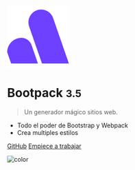 <!-- _coverpage.md -->

![logo](_media/bootpack.svg)

# Bootpack <small>3.5</small>

> Un generador mágico sitios web.

* Todo el poder de Bootstrap y Webpack
* Crea multiples estilos

[GitHub](https://github.com/mayanfy/bootpack/)
[Empiece a trabajar](#)

![color](#f2effc)